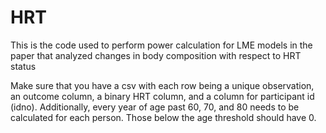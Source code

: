 # HRT
This is the code used to perform power calculation for LME models in the paper that analyzed changes in body composition with respect to HRT status

Make sure that you have a csv with each row being a unique observation, an outcome column, a binary HRT column, and a column for participant id (idno). Additionally, every year of age past 60, 70, and 80 needs to be calculated for each person. Those below the age threshold should have 0.
